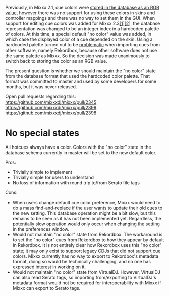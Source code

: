Previously, in Mixxx 2.1, cue colors were [stored in the database as an
RGB value](https://github.com/mixxxdj/mixxx/pull/992), however there was
no support for using these colors in skins and controller mappings and
there was no way to set them in the GUI. When support for editing cue
colors was added for Mixxx
2.3[\[1](https://github.com/mixxxdj/mixxx/pull/1830)\][\[2](https://github.com/mixxxdj/mixxx/pull/2016)\],
the database representation was changed to be an integer index in a
hardcoded palette of colors. At this time, a special default "no color"
value was added, in which case the displayed color of a cue depended on
the skin. Using a hardcoded palette turned out to be
[problematic](https://github.com/mixxxdj/mixxx/pull/2119#issuecomment-539347901)
when importing cues from other software, namely Rekordbox, because other
software does not use the same palette as Mixxx. So the decision was
made unanimously to switch back to storing the color as an RGB value.

The present question is whether we should maintain the "no color" state
from the database format that used the hardcoded color palette. That
format was committed to master and used by some developers for some
months, but it was never released.

Open pull requests regarding this:
<https://github.com/mixxxdj/mixxx/pull/2345>
<https://github.com/mixxxdj/mixxx/pull/2399>
<https://github.com/mixxxdj/mixxx/pull/2398>

# No special states

All hotcues always have a color. Colors with the "no color" state in the
database schema currently in master will be set to the new default
color.

Pros:

  - Trivially simple to implement
  - Trivially simple for users to understand
  - No loss of information with round trip to/from Serato file tags

Cons:

  - When users change default cue color preference, Mixxx would need to
    do a mass find-and-replace if the user wants to update their old
    cues to the new setting. This database operation might be a bit
    slow, but this remains to be seen as it has not been implemented
    yet. Regardless, the potentially slow operation would only occur
    when changing the setting in the preferences window.
  - Would not maintain "no color" state from Rekordbox. The workaround
    is to set the "no color" cues from Rekordbox to how they appear by
    default in Rekordbox. It is not entirely clear how Rekordbox uses
    this "no color" state; it may only exist to support legacy CDJs that
    did not support cue colors. Mixxx currently has no way to export to
    Rekordbox's metadata format, doing so would be technically
    challenging, and no one has expressed interest in working on it.
  - Would not maintain "no color" state from VirtualDJ. However,
    VirtualDJ can also read Serato tags, so importing from/exporting to
    VirtualDJ's metadata format would not be required for
    interoperability with Mixxx if Mixxx can export to Serato tags.
